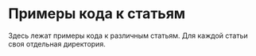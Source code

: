 # Примеры кода к статьям

Здесь лежат примеры кода к различным статьям. Для каждой статьи своя отдельная директория.
